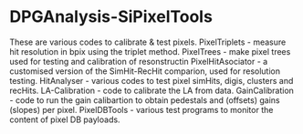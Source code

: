 DPGAnalysis-SiPixelTools
========================
These are various codes to calibrate & test pixels.
PixelTriplets - measure hit resolution in bpix using the triplet method.
PixelTrees - make pixel trees used for testing and calibration of resonstructin
PixelHitAsociator - a customised version of the SimHit-RecHit comparion, used for resolution testing.
HitAnalyser - various codes to test pixel simHits, digis, clusters and recHits.
LA-Calibration - code to calibrate the LA from data.
GainCalibration - code to run the gain calibartion to obtain pedestals and (offsets) gains (slopes) per pixel.
PixelDBTools - various test programs to monitor the content of pixel DB payloads.
